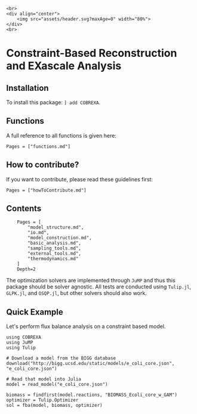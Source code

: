 ```@raw html
<br>
<div align="center">
    <img src="assets/header.svg?maxAge=0" width="80%">
</div>
<br>
```

# Constraint-Based Reconstruction and EXascale Analysis

## Installation

To install this package: `] add COBREXA`.

## Functions

A full reference to all functions is given here:

```@contents
Pages = ["functions.md"]
```

## How to contribute?

If you want to contribute, please read these guidelines first:

```@contents
Pages = ["howToContribute.md"]
```

## Contents
```@contents
    Pages = [
        "model_structure.md",
        "io.md",
        "model_construction.md",
        "basic_analysis.md",
        "sampling_tools.md",
        "external_tools.md",
        "thermodynamics.md"
    ]
    Depth=2
```

The optimization solvers are implemented through `JuMP` and thus this package should be solver agnostic. All tests are conducted using `Tulip.jl`, `GLPK.jl`, and `OSQP.jl`, but other solvers should also work. 

## Quick Example
Let's perform flux balance analysis on a constraint based model.
```@example
using COBREXA
using JuMP
using Tulip

# Download a model from the BIGG database
download("http://bigg.ucsd.edu/static/models/e_coli_core.json", "e_coli_core.json")

# Read that model into Julia
model = read_model("e_coli_core.json")

biomass = findfirst(model.reactions, "BIOMASS_Ecoli_core_w_GAM")
optimizer = Tulip.Optimizer
sol = fba(model, biomass, optimizer)
```
